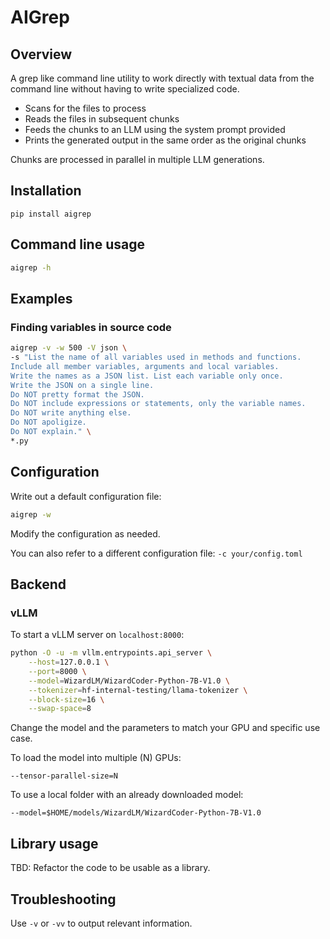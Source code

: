 # AIGrep

## Overview

A grep like command line utility to work directly with textual data 
from the command line without having to write specialized code.

- Scans for the files to process
- Reads the files in subsequent chunks
- Feeds the chunks to an LLM using the system prompt provided 
- Prints the generated output in the same order as the original chunks

Chunks are processed in parallel in multiple LLM generations.

## Installation

`pip install aigrep`

## Command line usage

```sh
aigrep -h
```

## Examples

### Finding variables in source code

```sh
aigrep -v -w 500 -V json \
-s "List the name of all variables used in methods and functions. 
Include all member variables, arguments and local variables. 
Write the names as a JSON list. List each variable only once. 
Write the JSON on a single line. 
Do NOT pretty format the JSON. 
Do NOT include expressions or statements, only the variable names. 
Do NOT write anything else. 
Do NOT apoligize. 
Do NOT explain." \ 
*.py
```

## Configuration

Write out a default configuration file:

```sh
aigrep -w
```

Modify the configuration as needed.

You can also refer to a different configuration file: `-c your/config.toml`

## Backend

### vLLM

To start a vLLM server on `localhost:8000`:

```sh
python -O -u -m vllm.entrypoints.api_server \
    --host=127.0.0.1 \
    --port=8000 \
    --model=WizardLM/WizardCoder-Python-7B-V1.0 \
    --tokenizer=hf-internal-testing/llama-tokenizer \
    --block-size=16 \
    --swap-space=8
```

Change the model and the parameters to match your GPU and specific use case.

To load the model into multiple (N) GPUs:
```
--tensor-parallel-size=N
```

To use a local folder with an already downloaded model:
```
--model=$HOME/models/WizardLM/WizardCoder-Python-7B-V1.0
```

## Library usage

TBD: Refactor the code to be usable as a library.

## Troubleshooting

Use `-v` or `-vv` to output relevant information.
